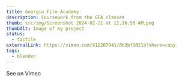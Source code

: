 ```yaml
---
title: Georgia Film Academy
description: Coursework from the GFA classes
thumb: src/img/Screenshot 2024-02-21 at 12.16.50 AM.png
thumbAlt: Image of my project
status:
  - tactile
externalLink: https://vimeo.com/912267041/8b3bf10214?share=copy
tags:
  - blender
---
```

See on Vimeo